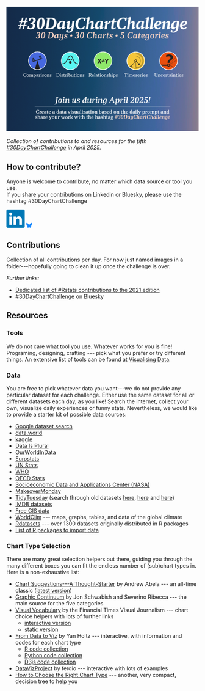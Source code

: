 ![](img/banner.png)

<p align="center">

<em>Collection of contributions to and resources for the fifth
<a href="https://bsky.app/profile/30daychartchall.bsky.social">#30DayChartChallenge</a>
in April 2025.</em>

</p>

## How to contribute?

Anyone is welcome to contribute, no matter which data source or tool you
use.\
If you share your contributions on Linkedin or Bluesky, please use the hashtag
\#30DayChartChallenge

[![](img/linkedin.svg)](https://www.linkedin.com/company/30daychartchallenge/)
[<img src="img/Bluesky_Logo.svg" style="width: 3%; height: auto;">](https://bsky.app/profile/30daychartchall.bsky.social)


<!--## Topics

![](img/prompts.png)

→ [List of
Topics](list_prompts.md)

*Data days:*

* Day 12.  [data.gov](https://data.gov/)
* Day 24. [WHO](https://www.who.int/data/gho)**/-->

## Contributions

Collection of all contributions per day. For now just named
images in a folder---hopefully going to clean it up once the challenge
is over.


*Further links:*

-   [Dedicated list of #Rstats
    contributions to the 2021 edition](https://github.com/dominicroye/rstats-chart-challenge-2021)
-   [#30DayChartChallenge](https://bsky.app/profile/did:plc:bjm7fq6jgotowpim5ggfbzw6/feed/aaaiqrocszqie)
    on Bluesky


## Resources

### Tools

We do not care what tool you use. Whatever works for you is fine!
Programing, designing, crafting --- pick what you prefer or try
different things. An extensive list of tools can be found at
[Visualising Data](https://www.visualisingdata.com/resources/).

### Data

You are free to pick whatever data you want---we do not provide any
particular dataset for each challenge. Either use the same dataset for
all or different datasets each day, as you like! Search the internet,
collect your own, visualize daily experiences or funny stats.
Nevertheless, we would like to provide a starter kit of possible data
sources:

-   [Google dataset search](https://datasetsearch.research.google.com/)
-   [data.world](https://data.world/)
-   [kaggle](https://www.kaggle.com/datasets)
-   [Data Is
    Plural](https://docs.google.com/spreadsheets/d/1wZhPLMCHKJvwOkP4juclhjFgqIY8fQFMemwKL2c64vk/edit#gid=0)
-   [OurWorldInData](https://ourworldindata.org/)
-   [Eurostats](https://ec.europa.eu/eurostat)
-   [UN Stats](https://unstats.un.org/home/)
-   [WHO](https://www.who.int/data/collections)
-   [OECD Stats](https://stats.oecd.org/)
-   [Socioeconomic Data and Applications Center
    (NASA)](https://sedac.ciesin.columbia.edu/)
-   [MakeoverMonday](https://www.makeovermonday.co.uk/)
-   [TidyTuesday](https://github.com/rfordatascience/tidytuesday/tree/master/data/2021)
    (search through old datasets
    [here](https://github.com/rfordatascience/tidytuesday/tree/master/data/2018),
    [here](https://github.com/rfordatascience/tidytuesday/tree/master/data/2019)
    and
    [here](https://github.com/rfordatascience/tidytuesday/tree/master/data/2020))
-   [IMDB datasets](https://www.imdb.com/interfaces/)
-   [Free GIS data](http://freegisdata.rtwilson.com/)
-   [WorldClim](https://worldclim.org/) --- maps, graphs, tables, and
    data of the global climate
-   [Rdatasets](https://vincentarelbundock.github.io/Rdatasets/datasets.html)
    --- over 1300 datasets originally distributed in R packages
-   [List of R packages to import
    data](https://www.computerworld.com/article/3109890/these-r-packages-import-sports-weather-stock-data-and-more.html)

### Chart Type Selection

There are many great selection helpers out there, guiding you through
the many different boxes you can fit the endless number of (sub)chart
types in. Here is a non-exhaustive list:

-   [Chart Suggestions---A
    Thought-Starter](http://extremepresentation.com/wp-content/uploads/choosing-a-good-chart-09-1.pdf)
    by Andrew Abela --- an all-time classic ([latest
    version](https://extremepresentation.typepad.com/files/chart-chooser-2020.pdf))
-   [Graphic
    Continuum](https://policyviz.com/2014/09/09/graphic-continuum/) by
    Jon Schwabish and Severino Ribecca --- the main source for the five
    categories
-   [Visual
    Vocabulary](https://github.com/ft-interactive/chart-doctor/tree/master/visual-vocabulary)
    by the Financial Times Visual Journalism --- chart choice helpers
    with lots of further links
    -   [interactive version](https://www.ft.com/chart-doctor)
    -   [static
        version](https://raw.githubusercontent.com/ft-interactive/chart-doctor/master/visual-vocabulary/poster.png)
-   [From Data to Viz](https://www.data-to-viz.com/) by Yan Holtz ---
    interactive, with information and codes for each chart type
    -   [R code collection](https://www.r-graph-gallery.com/)
    -   [Python code collection](https://www.python-graph-gallery.com/)
    -   [D3js code collection](https://www.d3-graph-gallery.com/)
-   [DataVizProject](https://datavizproject.com/) by ferdio ---
    interactive with lots of examples
-   [How to Choose the Right Chart
    Type](https://activewizards.com/blog/how-to-choose-the-right-chart-type-infographic/)
    --- another, very compact, decision tree to help you
